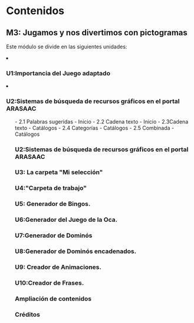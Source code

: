 
# Contenidos

## M3: Jugamos y nos divertimos con pictogramas

Este módulo se divide en las siguientes unidades:

<li>
<h3>U1:Importancia del Juego adaptado</h3>
</li>
<li>
<h3>U2:Sistemas de búsqueda de recursos gráficos en el portal ARASAAC</h3>
<ul>
- 2.1 Palabras sugeridas - Inicio
- 2.2 Cadena texto - Inicio
- 2.3Cadena texto - Catálogos
- 2.4 Categorías - Catálogos
- 2.5 Combinada - Catálogos

### U2:Sistemas de búsqueda de recursos gráficos en el portal ARASAAC

### U3: La carpeta "Mi selección"

### U4:"Carpeta de trabajo"

### U5: Generador de Bingos.

### U6:Generador del Juego de la Oca.

### U7:Generador de Dominós

### U8:Generador de Dominós encadenados.

### U9: Creador de Animaciones.

### U10:Creador de Frases.

### Ampliación de contenidos

### Créditos

